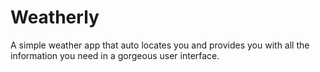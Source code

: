 # Weatherly

A simple weather app that auto locates you and provides you with all the information you need in a gorgeous user interface.
